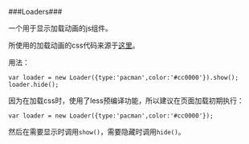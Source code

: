 ###Loaders###

一个用于显示加载动画的js组件。

所使用的加载动画的css代码来源于[这里](https://connoratherton.com/loaders)。

用法：

	var loader = new Loader({type:'pacman',color:'#cc0000'}).show();
	loader.hide();

因为在加载css时，使用了less预编译功能，所以建议在页面加载初期执行：
	
	var loader = new Loader({type:'pacman',color:'#cc0000'});

然后在需要显示时调用`show()`，需要隐藏时调用`hide()`。

